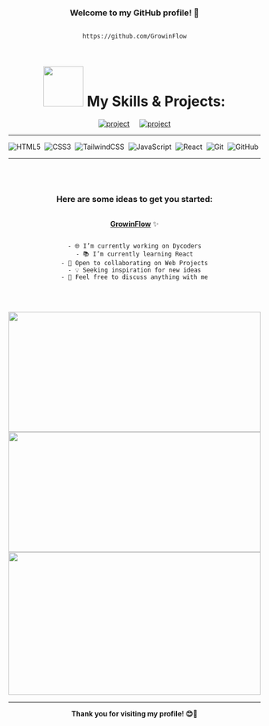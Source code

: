 
<div style="text-align: center; display: flex; flex-direction: column; justify-content: center;"  align="center">

###  Welcome  to my GitHub profile! 👋

    https://github.com/GrowinFlow

# <img src="https://media.giphy.com/media/WUlplcMpOCEmTGBtBW/giphy.gif" width="80">  My Skills & Projects:
</div>


<div style="text-align: center; display: flex; justify-content: center; gap: 20px;"  align="center">
    <a href="https://e-bag.vercel.app/" target="_blank">
        <img alt="project" src="https://img.shields.io/badge/e-bag%20-%2320232a.svg?&style=for-the-badge&logo=e-bag&logoColor=white"/>
</a>
<a href="https://cashzap.netlify.app/" target="_blank">
        <img alt="project" src="https://img.shields.io/badge/Cash-Zap%20-%2320232a.svg?&style=for-the-badge&logo=Cash-Zap&logoColor=white"/>
    </a>

</div>
  <hr/>
<div style="display: flex; flex-wrap: wrap; gap: 8px;" align="center">
  <img alt="HTML5" src="https://img.shields.io/badge/html5%20-%23E34F26.svg?&style=for-the-badge&logo=html5&logoColor=white"/>
  <img alt="CSS3" src="https://img.shields.io/badge/css3%20-%231572B6.svg?&style=for-the-badge&logo=css3&logoColor=white"/>
  <img alt="TailwindCSS" src="https://img.shields.io/badge/tailwindcss-%2338B2AC.svg?style=for-the-badge&logo=tailwind-css&logoColor=white" />


  <img alt="JavaScript" src="https://img.shields.io/badge/javascript%20-%23323330.svg?&style=for-the-badge&logo=javascript&logoColor=%23F7DF1E"/>
  <img alt="React" src="https://img.shields.io/badge/react%20-%2320232a.svg?&style=for-the-badge&logo=react&logoColor=%2361DAFB"/>


   <img alt="Git" src="https://img.shields.io/badge/git%20-%23F05033.svg?&style=for-the-badge&logo=git&logoColor=white"/>
  <img alt="GitHub" src="https://img.shields.io/badge/github%20-%23121011.svg?&style=for-the-badge&logo=github&logoColor=white"/>

</div>
<hr/>
<br />
 
<br />
 



<div style="text-align: center; display: flex; flex-direction: column; justify-content: center;"  align="center">

  ###      Here are some ideas to get you started:

    
**[GrowinFlow](https://github.com/GrowinFlow)** ✨ 


    - 🌐 I’m currently working on Dycoders
    - 📚 I’m currently learning React
    - 🤝 Open to collaborating on Web Projects
    - 💡 Seeking inspiration for new ideas
    - 💬 Feel free to discuss anything with me
</div>

<br />
 
<br />
 


<p align="center">
<a href="https://github-readme-stats-eight-theta.vercel.app/api?username=GrowinFlow&show_icons=true&theme=algolia&include_all_commits=true&count_private=true" target="_blank">
  <img height="240em" width="100%" src="https://github-readme-stats-eight-theta.vercel.app/api?username=GrowinFlow&show_icons=true&theme=algolia&include_all_commits=true&count_private=true"/>
  </a>
    <br>
    <a href="https://github-readme-streak-stats.herokuapp.com/?user=GrowinFlow&theme=algolia" target="_blank">
 <img height="240em" width="100%" src="https://github-readme-streak-stats.herokuapp.com/?user=GrowinFlow&theme=algolia"/>
    </a>
 <br/> 
 <a href="https://github-readme-stats.vercel.app/api/top-langs/?username=GrowinFlow&layout=compact&theme=algolia" target="_blank">
 <img height="285em" width="100%" src="https://github-readme-stats.vercel.app/api/top-langs/?username=GrowinFlow&layout=compact&theme=algolia"/> 
 </a>




</p>
<hr/>
<div style="text-align: center; display: flex; justify-content: center;"  align="center">
    <b>Thank you for visiting my profile! 😊👋</b>
</div>